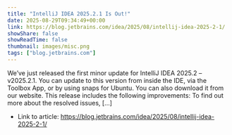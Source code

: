 ```yaml
---
title: "IntelliJ IDEA 2025.2.1 Is Out!"
date: 2025-08-29T09:34:49+00:00
link: https://blog.jetbrains.com/idea/2025/08/intellij-idea-2025-2-1/
showShare: false
showReadTime: false
thumbnail: images/misc.png
tags: ["blog.jetbrains.com"]
---
```

We’ve just released the first minor update for IntelliJ IDEA 2025.2 – v2025.2.1. You can update to this version from inside the IDE, via the Toolbox App, or by using snaps for Ubuntu. You can also download it from our website. This release includes the following improvements: To find out more about the resolved issues, […]

- Link to article: https://blog.jetbrains.com/idea/2025/08/intellij-idea-2025-2-1/